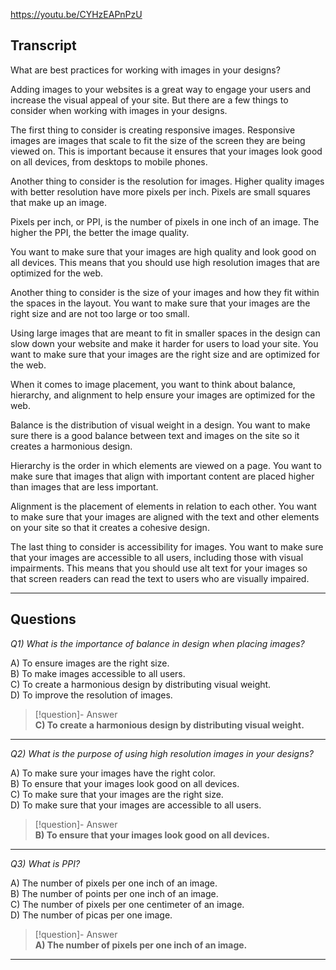 https://youtu.be/CYHzEAPnPzU

## Transcript
What are best practices for working with images in your designs?

Adding images to your websites is a great way to engage your users and increase the visual appeal of your site. But there are a few things to consider when working with images in your designs.

The first thing to consider is creating responsive images. Responsive images are images that scale to fit the size of the screen they are being viewed on. This is important because it ensures that your images look good on all devices, from desktops to mobile phones.

Another thing to consider is the resolution for images. Higher quality images with better resolution have more pixels per inch. Pixels are small squares that make up an image.

Pixels per inch, or PPI, is the number of pixels in one inch of an image. The higher the PPI, the better the image quality.

You want to make sure that your images are high quality and look good on all devices. This means that you should use high resolution images that are optimized for the web.

Another thing to consider is the size of your images and how they fit within the spaces in the layout. You want to make sure that your images are the right size and are not too large or too small.

Using large images that are meant to fit in smaller spaces in the design can slow down your website and make it harder for users to load your site. You want to make sure that your images are the right size and are optimized for the web.

When it comes to image placement, you want to think about balance, hierarchy, and alignment to help ensure your images are optimized for the web.

Balance is the distribution of visual weight in a design. You want to make sure there is a good balance between text and images on the site so it creates a harmonious design.

Hierarchy is the order in which elements are viewed on a page. You want to make sure that images that align with important content are placed higher than images that are less important.

Alignment is the placement of elements in relation to each other. You want to make sure that your images are aligned with the text and other elements on your site so that it creates a cohesive design.

The last thing to consider is accessibility for images. You want to make sure that your images are accessible to all users, including those with visual impairments. This means that you should use alt text for your images so that screen readers can read the text to users who are visually impaired.

---
## Questions
*Q1) What is the importance of balance in design when placing images?*

A) To ensure images are the right size.  
B) To make images accessible to all users.  
C) To create a harmonious design by distributing visual weight.  
D) To improve the resolution of images.  

> [!question]- Answer  
> **C) To create a harmonious design by distributing visual weight.**  

---

*Q2) What is the purpose of using high resolution images in your designs?*

A) To make sure your images have the right color.  
B) To ensure that your images look good on all devices.  
C) To make sure that your images are the right size.  
D) To make sure that your images are accessible to all users.  

> [!question]- Answer  
> **B) To ensure that your images look good on all devices.**  

---

*Q3) What is PPI?*

A) The number of pixels per one inch of an image.  
B) The number of points per one inch of an image.  
C) The number of pixels per one centimeter of an image.  
D) The number of picas per one image.  

> [!question]- Answer  
> **A) The number of pixels per one inch of an image.**  

---
